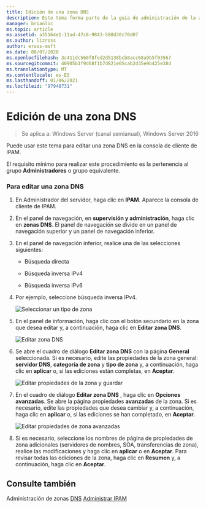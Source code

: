 ```yaml
---
title: Edición de una zona DNS
description: Este tema forma parte de la guía de administración de la administración de direcciones IP (IPAM) en Windows Server 2016.
manager: brianlic
ms.topic: article
ms.assetid: a35164e1-11ad-47c8-9843-580d30c70d07
ms.author: lizross
author: eross-msft
ms.date: 08/07/2020
ms.openlocfilehash: 3c411dc560f8fed2d5138bcb8acc68a9b5f03567
ms.sourcegitcommit: 40905b1f9d68f1b7d821e05cab2d35e9b425e38d
ms.translationtype: MT
ms.contentlocale: es-ES
ms.lasthandoff: 01/06/2021
ms.locfileid: "97948731"
---
```

# <a name="edit-a-dns-zone"></a>Edición de una zona DNS

>Se aplica a: Windows Server (canal semianual), Windows Server 2016

Puede usar este tema para editar una zona DNS en la consola de cliente de IPAM.

El requisito mínimo para realizar este procedimiento es la pertenencia al grupo **Administradores** o grupo equivalente.

### <a name="to-edit-a-dns-zone"></a>Para editar una zona DNS

1.  En Administrador del servidor, haga clic en **IPAM**. Aparece la consola de cliente de IPAM.

2.  En el panel de navegación, en **supervisión y administración**, haga clic en **zonas DNS**. El panel de navegación se divide en un panel de navegación superior y un panel de navegación inferior.

3.  En el panel de navegación inferior, realice una de las selecciones siguientes:

    -   Búsqueda directa

    -   Búsqueda inversa IPv4

    -   Búsqueda inversa IPv6

4.  Por ejemplo, seleccione búsqueda inversa IPv4.

    ![Seleccionar un tipo de zona](../../media/Edit-a-DNS-Zone/ipam_EditZone_01.jpg)

5.  En el panel de información, haga clic con el botón secundario en la zona que desea editar y, a continuación, haga clic en **Editar zona DNS**.

    ![Editar zona DNS](../../media/Edit-a-DNS-Zone/ipam_EditZone_02.jpg)

6.  Se abre el cuadro de diálogo **Editar zona DNS** con la página **General** seleccionada. Si es necesario, edite las propiedades de la zona general: **servidor DNS**, **categoría de zona** y **tipo de zona** y, a continuación, haga clic en **aplicar** o, si las ediciones están completas, en **Aceptar**.

    ![Editar propiedades de la zona y guardar](../../media/Edit-a-DNS-Zone/ipam_EditZone_03a.jpg)

7.  En el cuadro de diálogo **Editar zona DNS** , haga clic en **Opciones avanzadas**. Se abre la página propiedades **avanzadas** de la zona. Si es necesario, edite las propiedades que desea cambiar y, a continuación, haga clic en **aplicar** o, si las ediciones se han completado, en **Aceptar**.

    ![Editar propiedades de zona avanzadas](../../media/Edit-a-DNS-Zone/ipam_EditZone_04a.jpg)

8.  Si es necesario, seleccione los nombres de página de propiedades de zona adicionales (servidores de nombres, SOA, transferencias de zona), realice las modificaciones y haga clic en **aplicar** o en **Aceptar**. Para revisar todas las ediciones de la zona, haga clic en **Resumen** y, a continuación, haga clic en **Aceptar**.

## <a name="see-also"></a>Consulte también
Administración de zonas [DNS](DNS-Zone-Management.md) 
 [Administrar IPAM](Manage-IPAM.md)



